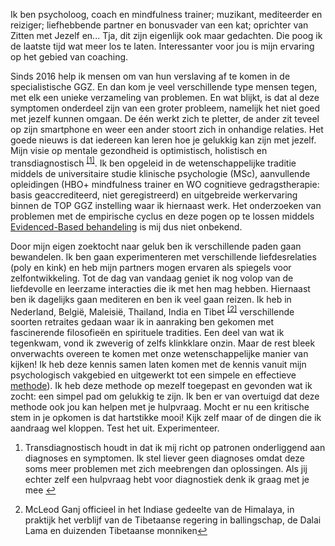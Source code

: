 Ik ben psycholoog, coach en mindfulness trainer; muzikant, mediteerder en reiziger; liefhebbende partner en bonusvader van een kat; oprichter van Zitten met Jezelf en...
Tja, dit zijn eigenlijk ook maar gedachten. Die poog ik de laatste tijd wat meer los te laten. Interessanter voor jou is mijn ervaring op het gebied van coaching.

Sinds 2016 help ik mensen om van hun verslaving af te komen in de specialistische GGZ. En dan kom je veel verschillende type mensen tegen, met elk een unieke verzameling van problemen. En wat blijkt, is dat al deze symptomen onderdeel zijn van een groter probleem, namelijk het niet goed met jezelf kunnen omgaan.  De één werkt zich te pletter, de ander zit teveel op zijn smartphone en weer een ander stoort zich in onhandige relaties. Het goede nieuws is dat iedereen kan leren hoe je gelukkig kan zijn met jezelf. Mijn visie op mentale gezondheid is optimistisch, holistisch en transdiagnostisch <sup class="footnote-ref"><a href="#bgfn2" id="bgfnref1">[1]</a></sup>. Ik ben opgeleid in de wetenschappelijke traditie middels de universitaire studie klinische psychologie (MSc), aanvullende opleidingen (HBO+ mindfulness trainer en WO cognitieve gedragstherapie: basis geaccrediteerd, niet geregistreerd) en uitgebreide werkervaring binnen de TOP GGZ instelling waar ik hiernaast werk. Het onderzoeken van problemen met de empirische cyclus en deze pogen op te lossen middels [Evidenced-Based behandeling](https://dklerksbv.github.io/mindfulness.html?lang=nl#mindfulness) is mij dus niet onbekend. 

Door mijn eigen zoektocht naar geluk ben ik verschillende paden gaan bewandelen. Ik ben gaan experimenteren met verschillende liefdesrelaties (poly en kink) en heb mijn partners mogen ervaren als spiegels voor zelfontwikkeling. Tot de dag van vandaag geniet ik nog volop van de liefdevolle en leerzame interacties die ik met hen mag hebben. Hiernaast ben ik dagelijks gaan mediteren en ben ik veel gaan reizen. Ik heb in Nederland, België, Maleisië, Thailand, India en Tibet <sup class="footnote-ref"><a href="#bgfn3" id="bgfnref2">[2]</a></sup> verschillende soorten retraites gedaan waar ik in aanraking ben gekomen met fascinerende filosofieën en spirituele tradities. Een deel van wat ik tegenkwam, vond ik zweverig of zelfs klinkklare onzin. Maar de rest bleek onverwachts overeen te komen met onze wetenschappelijke manier van kijken! Ik heb deze kennis samen laten komen met de kennis vanuit mijn psychologisch vakgebied en uitgewerkt tot een simpele en effectieve [methode](https://dklerksbv.github.io/blog.html?lang=nl)). Ik heb deze methode op mezelf toegepast en gevonden wat ik zocht: een simpel pad om gelukkig te zijn. Ik ben er van overtuigd dat deze methode ook jou kan helpen met je hulpvraag. Mocht er nu een kritische stem in je opkomen is dat hartstikke mooi! Kijk zelf maar of de dingen die ik aandraag wel kloppen. Test het uit. Experimenteer. 




<section class="footnotes">
  <ol class="footnotes-list">
    <li id="bgfn1" class="footnote-item">
      <p class="footnote-item">
        Transdiagnostisch houdt in dat ik mij richt op patronen onderliggend aan diagnoses en symptomen. Ik stel liever geen diagnoses omdat deze soms meer problemen met zich meebrengen dan oplossingen. Als jij echter zelf een hulpvraag hebt voor diagnostiek denk ik graag met je mee </sup><a href="#bgfnref1" class="footnote-backref">↩</a>
      </p>
    </li>
    <li id="bgfn2" class="footnote-item">
      <p class="footnote-item">
        McLeod Ganj officieel in het Indiase gedeelte van de Himalaya, in praktijk het verblijf van de Tibetaanse regering in ballingschap, de Dalai Lama en duizenden Tibetaanse monniken</sup><a href="#bgfnref2" class="footnote-backref">↩</a>
      </p>
    </li>
  </ol>
</section>

